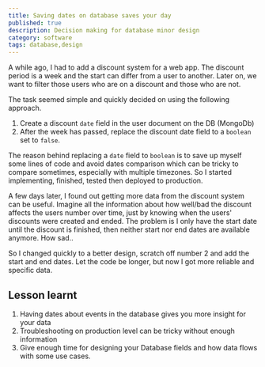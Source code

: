 ```yaml
---
title: Saving dates on database saves your day
published: true
description: Decision making for database minor design
category: software
tags: database,design
---
```


A while ago, I had to add a discount system for a web app. The discount period is a week and the start can differ from a user to another. Later on, we want to filter those users who are on a discount and those who are not.

The task seemed simple and quickly decided on using the following approach.

1. Create a discount `date` field in the user document on the DB (MongoDb)
2. After the week has passed, replace the discount date field to a `boolean` set to `false`.

The reason behind replacing a `date` field to `boolean` is to save up myself some lines of code and avoid dates comparison which can be tricky to compare sometimes, especially with multiple timezones. So I started implementing, finished, tested then deployed to production.

A few days later, I found out getting more data from the discount system can be useful. Imagine all the information about how well/bad the discount affects the users number over time, just by knowing when the users' discounts were created and ended. The problem is I only have the start date until the discount is finished, then neither start nor end dates are available anymore. How sad..

So I changed quickly to a better design, scratch off number 2 and add the
start and end dates. Let the code be longer, but now I got
more reliable and specific data.

## Lesson learnt

1. Having dates about events in the database gives you more insight for your data
2. Troubleshooting on production level can be tricky without enough information
3. Give enough time for designing your Database fields and how data flows with some use cases.

